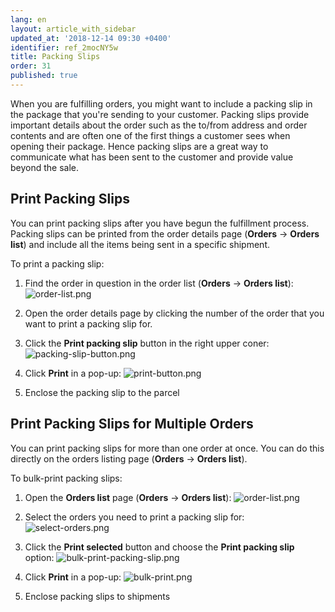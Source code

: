 ```yaml
---
lang: en
layout: article_with_sidebar
updated_at: '2018-12-14 09:30 +0400'
identifier: ref_2mocNY5w
title: Packing Slips
order: 31
published: true
---
```

When you are fulfilling orders, you might want to include a packing slip in the package that you're sending to your customer. Packing slips provide important details about the order such as the to/from address and order contents and are often one of the first things a customer sees when opening their package. Hence packing slips are a great way to communicate what has been sent to the customer and provide value beyond the sale.

## Print Packing Slips

You can print packing slips after you have begun the fulfillment process. Packing slips can be printed from the order details page (**Orders** -> **Orders list**) and include all the items being sent in a specific shipment. 

To print a packing slip:
1. Find the order in question in the order list (**Orders** -> **Orders list**):
   ![order-list.png]({{site.baseurl}}/attachments/ref_2mocNY5w/order-list.png)

2. Open the order details page by clicking the number of the order that you want to print a packing slip for.
3. Click the **Print packing slip** button in the right upper coner:
   ![packing-slip-button.png]({{site.baseurl}}/attachments/ref_2mocNY5w/packing-slip-button.png)

4. Click **Print** in a pop-up:
   ![print-button.png]({{site.baseurl}}/attachments/ref_2mocNY5w/print-button.png)

5. Enclose the packing slip to the parcel

## Print Packing Slips for Multiple Orders

You can print packing slips for more than one order at once. You can do this directly on the orders listing page (**Orders** -> **Orders list**).

To bulk-print packing slips:
1. Open the **Orders list** page (**Orders** -> **Orders list**):
   ![order-list.png]({{site.baseurl}}/attachments/ref_2mocNY5w/order-list.png)
2. Select the orders you need to print a packing slip for:
   ![select-orders.png]({{site.baseurl}}/attachments/ref_2mocNY5w/select-orders.png)

3. Click the **Print selected** button and choose the **Print packing slip** option:
   ![bulk-print-packing-slip.png]({{site.baseurl}}/attachments/ref_2mocNY5w/bulk-print-packing-slip.png)

4. Click **Print** in a pop-up:
   ![bulk-print.png]({{site.baseurl}}/attachments/ref_2mocNY5w/bulk-print.png)

5. Enclose packing slips to shipments

